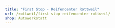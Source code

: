 ```yaml
---
title: "First Stop - Reifencenter Rottweil"
url: /rottweil/first-stop-reifencenter-rottweil/
shop: Autowerkstatt
---
```

